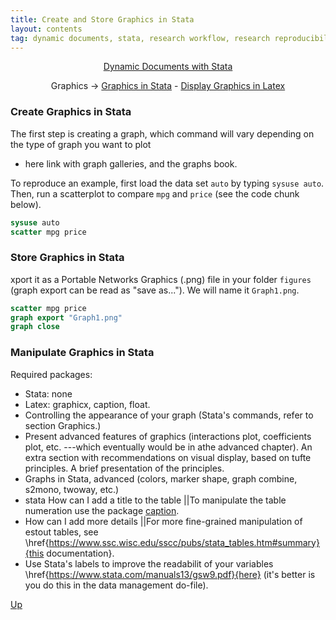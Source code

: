 ```yaml
---
title: Create and Store Graphics in Stata
layout: contents
tag: dynamic documents, stata, research workflow, research reproducibility, reproducible research, social sciences
---
```


<a name="Contents"></a>
<p style="text-align: center;">
<a href="https://crenteriam.github.io/training/dynamic-documents/dynamicdocs-stata/">Dynamic Documents with Stata</a>
</p>
<p style="text-align: center;">
Graphics &rarr; <a href="#">Graphics in Stata</a> - <a href="#">Display Graphics in Latex</a>
</p>

### Create Graphics in Stata

The first step is creating a graph, which command will vary depending on the type of graph you want to plot
- here link with graph galleries, and the graphs book.

To reproduce an example, first load the data set `auto` by typing `sysuse auto`. Then, run a scatterplot to compare `mpg` and `price` (see the code chunk below).

```stata
sysuse auto
scatter mpg price
```

### Store Graphics in Stata

xport it as a Portable Networks Graphics (.png) file in your folder `figures` (graph export can be read as "save as..."). We will name it `Graph1.png`.

```stata
scatter mpg price
graph export "Graph1.png"
graph close
```

### Manipulate Graphics in Stata

Required packages:
- Stata: none
- Latex: graphicx, caption, float.
- Controlling the appearance of your graph (Stata's commands, refer to section Graphics.)
- Present advanced features of graphics (interactions plot, coefficients plot, etc. ---which eventually would be in athe advanced chapter). An extra section with recommendations on visual display, based on tufte principles. A brief presentation of the principles.
- Graphs in Stata, advanced (colors, marker shape, graph combine, s2mono, twoway, etc.)
- stata How can I add a title to the table ||To manipulate the table numeration use the package [caption](https://tex.stackexchange.com/questions/28392/how-to-suppress-caption-numbering-in-a-table).
- How can I add more details ||For more fine-grained manipulation of estout tables, see
\href{https://www.ssc.wisc.edu/sscc/pubs/stata_tables.htm#summary}{this documentation}.
- Use Stata's labels to improve the readabilit of your variables \href{https://www.stata.com/manuals13/gsw9.pdf}{here}
(it's better is you do this in the data management do-file).

[Up](#Contents)
